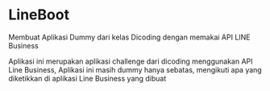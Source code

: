 # LineBoot
Membuat Aplikasi Dummy dari kelas Dicoding dengan memakai API LINE Business

Aplikasi ini merupakan aplikasi challenge dari dicoding menggunakan API Line Business, Aplikasi ini masih dummy hanya sebatas, mengikuti apa yang diketikkan di aplikasi Line Business yang dibuat

